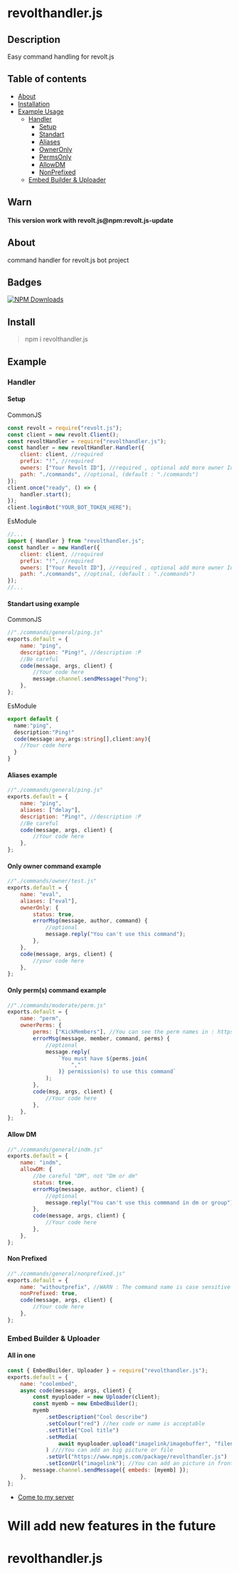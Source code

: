 # revolthandler.js

## Description

Easy command handling for revolt.js

## Table of contents

-   [About](#about)
-   [Installation](#install)
-   [Example Usage](#example)
    -   [Handler](#handler)
        -   [Setup](#setup)
        -   [Standart](#standart-using-example)
        -   [Aliases](#aliases-example)
        -   [OwnerOnly](#only-owner-command-example)
        -   [PermsOnly](#only-perms-command-example)
        -   [AllowDM](#allow-dm)
        -   [NonPrefixed](#non-prefixed)
    -   [Embed Builder & Uploader](#embed-builder--uploader)

## Warn

#### This version work with revolt.js@npm:revolt.js-update

## About

command handler for revolt.js bot project

## Badges

[![NPM Downloads](https://img.shields.io/npm/dt/revolthandler.js.svg?style=flat-square)](https://www.npmjs.com/package/revolthandler.js)

## Install

> npm i revolthandler.js

## Example

### Handler

#### Setup

CommonJS

```js
const revolt = require("revolt.js");
const client = new revolt.Client();
const revoltHandler = require("revolthandler.js");
const handler = new revoltHandler.Handler({
    client: client, //required
    prefix: "!", //required
    owners: ["Your Revolt ID"], //required , optional add more owner Id
    path: "./commands", //optional, (default : "./commands")
});
client.once("ready", () => {
    handler.start();
});
client.loginBot("YOUR_BOT_TOKEN_HERE");
```

EsModule

```js
//...
import { Handler } from "revolthandler.js";
const handler = new Handler({
    client: client, //required
    prefix: "!", //required
    owners: ["Your Revolt ID"], //required , optional add more owner Id
    path: "./commands", //optinal, (default : "./commands")
});
//...
```

#### Standart using example

CommonJS

```js
//"./commands/general/ping.js"
exports.default = {
    name: "ping",
    description: "Ping!", //description :P
    //Be careful
    code(message, args, client) {
        //Your code here
        message.channel.sendMessage("Pong");
    },
};
```

EsModule

```ts
export default {
  name:"ping",
  description:"Ping!"
  code(message:any,args:string[],client:any){
    //Your code here
  }
}
```

#### Aliases example

```js
//"./commands/general/ping.js"
exports.default = {
    name: "ping",
    aliases: ["delay"],
    description: "Ping!", //description :P
    //Be careful
    code(message, args, client) {
        //Your code here
    },
};
```

#### Only owner command example

```js
//"./commands/owner/test.js"
exports.default = {
    name: "eval",
    aliases: ["eval"],
    ownerOnly: {
        status: true,
        errorMsg(message, author, command) {
            //optional
            message.reply("You can't use this command");
        },
    },
    code(message, args, client) {
        //your code here
    },
};
```

#### Only perm(s) command example

```js
//"./commands/moderate/perm.js"
exports.default = {
    name: "perm",
    ownerPerms: {
        perms: ["KickMembers"], //You can see the perm names in : https://revolt.js.org/modules/permissions_definitions.html#Permission (onlyString)
        errorMsg(message, member, command, perms) {
            //optional
            message.reply(
                `You must have ${perms.join(
                    ","
                )} permission(s) to use this command`
            );
        },
        code(msg, args, client) {
            //Your code here
        },
    },
};
```

#### Allow DM

```js
//"./commands/general/indm.js"
exports.default = {
    name: "indm",
    allowDM: {
        //be careful "DM", not "Dm or dm"
        status: true,
        errorMsg(message, author, client) {
            //optional
            message.reply("You can't use this commmand in dm or group");
        },
        code(message, args, client) {
            //Your code here
        },
    },
};
```

#### Non Prefixed

```js
//"./commands/general/nonprefixed.js"
exports.default = {
    name: "withoutprefix", //WARN : The command name is case sensitive here!
    nonPrefixed: true,
    code(message, args, client) {
        //Your code here
    },
};
```

### Embed Builder & Uploader

#### All in one

```js
const { EmbedBuilder, Uploader } = require("revolthandler.js");
exports.default = {
    name: "coolembed",
    async code(message, args, client) {
        const myuploader = new Uploader(client);
        const myemb = new EmbedBuilder();
        myemb
            .setDescription("Cool describe")
            .setColour("red") //hex code or name is acceptable
            .setTitle("Cool title")
            .setMedia(
                await myuploader.upload("imagelink/imagebuffer", "filename.png")
            ) ////You can add an big picture or file
            .setUrl("https://www.npmjs.com/package/revolthandler.js")
            .setIconUrl("imagelink"); //You can add an picture in front of the title
        message.channel.sendMessage({ embeds: [myemb] });
    },
};
```

-   [Come to my server](https://rvlt.gg/zrmFWtJz)

# Will add new features in the future

# revolthandler.js
